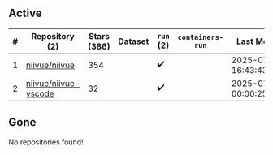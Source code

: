 ## Active
| # | Repository (2) | Stars (386) | Dataset | `run` (2) | `containers-run` | Last Modified |
| --- | --- | --- | --- | --- | --- | --- |
| 1 | [niivue/niivue](https://github.com/niivue/niivue) | 354 |  | :heavy_check_mark: |  | 2025-07-16 16:43:43+00:00 |
| 2 | [niivue/niivue-vscode](https://github.com/niivue/niivue-vscode) | 32 |  | :heavy_check_mark: |  | 2025-07-18 00:00:25+00:00 |

## Gone
No repositories found!

